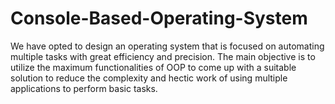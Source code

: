 # Console-Based-Operating-System
We have opted to design an operating system that is focused on automating multiple tasks with great efficiency and precision. The main objective is to utilize the maximum functionalities of OOP to come up with a suitable solution to reduce the complexity and hectic work of using multiple applications to perform basic tasks.
